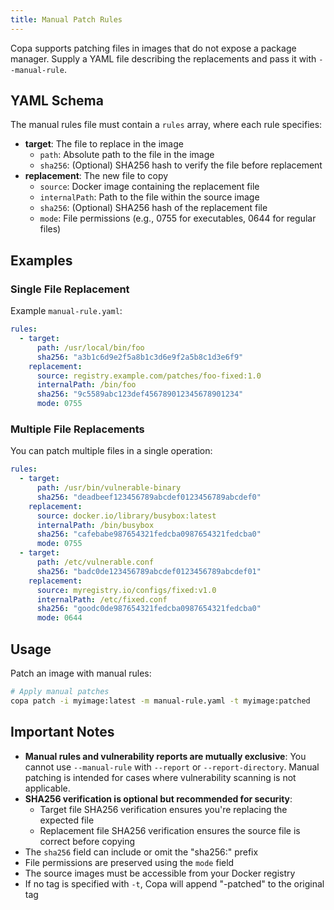 ```yaml
---
title: Manual Patch Rules
---
```


Copa supports patching files in images that do not expose a package manager.
Supply a YAML file describing the replacements and pass it with `--manual-rule`.

## YAML Schema

The manual rules file must contain a `rules` array, where each rule specifies:

- **target**: The file to replace in the image
  - `path`: Absolute path to the file in the image
  - `sha256`: (Optional) SHA256 hash to verify the file before replacement
- **replacement**: The new file to copy
  - `source`: Docker image containing the replacement file
  - `internalPath`: Path to the file within the source image
  - `sha256`: (Optional) SHA256 hash of the replacement file
  - `mode`: File permissions (e.g., 0755 for executables, 0644 for regular files)

## Examples

### Single File Replacement

Example `manual-rule.yaml`:

```yaml
rules:
  - target:
      path: /usr/local/bin/foo
      sha256: "a3b1c6d9e2f5a8b1c3d6e9f2a5b8c1d3e6f9"
    replacement:
      source: registry.example.com/patches/foo-fixed:1.0
      internalPath: /bin/foo
      sha256: "9c5589abc123def456789012345678901234"
      mode: 0755
```

### Multiple File Replacements

You can patch multiple files in a single operation:

```yaml
rules:
  - target:
      path: /usr/bin/vulnerable-binary
      sha256: "deadbeef123456789abcdef0123456789abcdef0"
    replacement:
      source: docker.io/library/busybox:latest
      internalPath: /bin/busybox
      sha256: "cafebabe987654321fedcba0987654321fedcba0"
      mode: 0755
  - target:
      path: /etc/vulnerable.conf
      sha256: "badc0de123456789abcdef0123456789abcdef01"
    replacement:
      source: myregistry.io/configs/fixed:v1.0
      internalPath: /etc/fixed.conf
      sha256: "goodc0de987654321fedcba0987654321fedcba0"
      mode: 0644
```

## Usage

Patch an image with manual rules:

```bash
# Apply manual patches
copa patch -i myimage:latest -m manual-rule.yaml -t myimage:patched
```

## Important Notes

- **Manual rules and vulnerability reports are mutually exclusive**: You cannot use `--manual-rule` with `--report` or `--report-directory`. Manual patching is intended for cases where vulnerability scanning is not applicable.
- **SHA256 verification is optional but recommended for security**:
  - Target file SHA256 verification ensures you're replacing the expected file
  - Replacement file SHA256 verification ensures the source file is correct before copying
- The `sha256` field can include or omit the "sha256:" prefix
- File permissions are preserved using the `mode` field
- The source images must be accessible from your Docker registry
- If no tag is specified with `-t`, Copa will append "-patched" to the original tag
